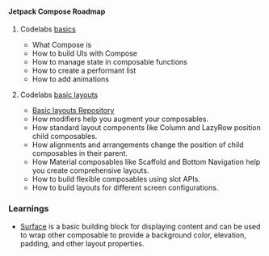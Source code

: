 #### Jetpack Compose Roadmap

1. Codelabs [basics]
    * What Compose is
    * How to build UIs with Compose
    * How to manage state in composable functions
    * How to create a performant list
    * How to add animations

2. Codelabs [basic layouts]

    * [Basic layouts Repository]
    * How modifiers help you augment your composables.
    * How standard layout components like Column and LazyRow position child composables.
    * How alignments and arrangements change the position of child composables in their parent.
    * How Material composables like Scaffold and Bottom Navigation help you create comprehensive layouts.
    * How to build flexible composables using slot APIs.
    * How to build layouts for different screen configurations.
    


### Learnings 

* [Surface] is a basic building block for displaying content and can be used to wrap other composable to provide a background color, elevation, padding, and other layout properties.




[Surface]: (https://hey-agrawal.medium.com/surface-in-jetpack-compose-c0712d38b994)
[basics]:(https://developer.android.com/codelabs/jetpack-compose-basics#0)
[basic layouts]:(https://developer.android.com/codelabs/jetpack-compose-layouts#0)
[Basic layouts Repository]:(https://github.com/hardikm9850/Android-Playground/blob/594c5294be5a07f18f0a2a8e7b74bce627fd7d60/mysoothee)
